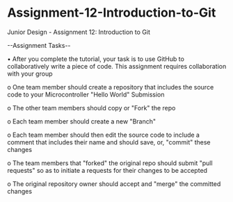 # Assignment-12-Introduction-to-Git
Junior Design - Assignment 12: Introduction to Git

--Assignment Tasks--

• After you complete the tutorial, your task is to use GitHub to collaboratively write a
  piece of code. This assignment requires collaboration with your group
  
  o One team member should create a repository that includes the source code to
    your Microcontroller "Hello World" Submission
    
  o The other team members should copy or "Fork" the repo
  
  o Each team member should create a new "Branch"
  
  o Each team member should then edit the source code to include a comment that
    includes their name and should save, or, "commit" these changes
    
  o The team members that "forked" the original repo should submit "pull
    requests" so as to initiate a requests for their changes to be accepted
    
  o The original repository owner should accept and "merge" the committed
    changes
